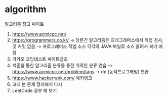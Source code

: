# algorithm
알고리즘 참고 싸이트
  1) https://www.acmicpc.net/
  2) https://programmers.co.kr/
     -> 당분간 알고리즘은 프래그래머스에서 직접 검사, 깃 커밋 없음
     -> 프로그래머스 작업 소스 각각의 JAVA 파일로 소스 올려서 복기 예정
  3) 카카오 코딩테스트 싸이트참조
  4) 백준을 통한 알고리즘 분류를 통한 취약한 분류 연습 -> https://www.acmicpc.net/problem/tags -> dp (동적프로그래밍) 연습
  5) https://www.hackerrank.com/ 해커랭크
  6) 코테 본 문제 정리해서 다시 
  7) LeetCode 공부 해 보기
